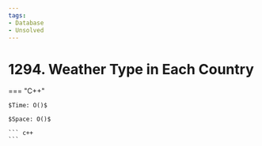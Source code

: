 ```yaml
---
tags:
- Database
- Unsolved
---
```



# 1294. Weather Type in Each Country

=== "C++"

    $Time: O()$

    $Space: O()$

    ``` c++
    ```